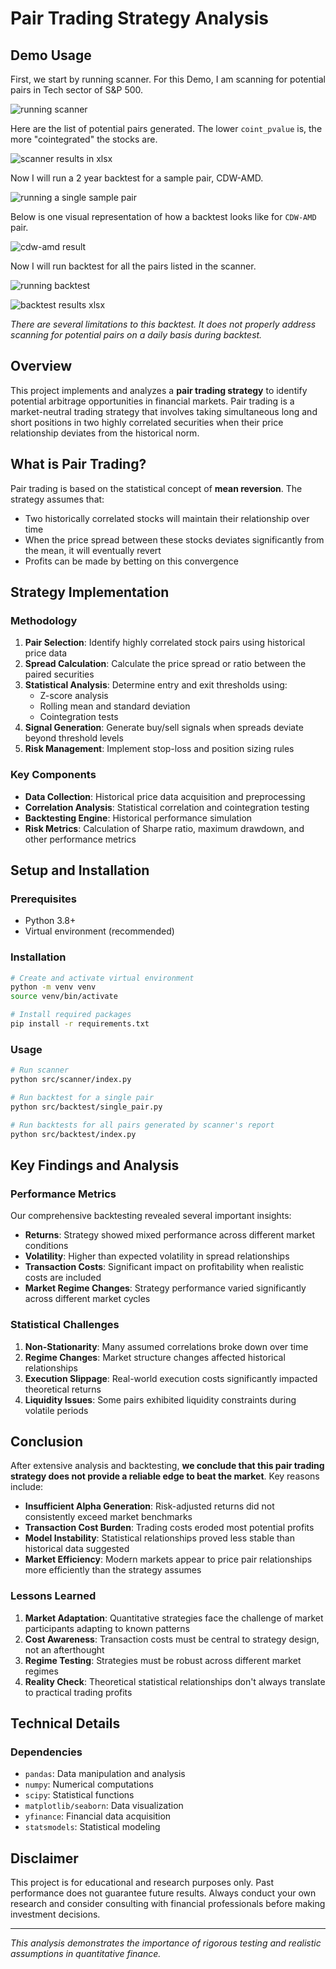 # Pair Trading Strategy Analysis

## Demo Usage

First, we start by running scanner. For this Demo, I am scanning for potential pairs in Tech sector of S&P 500.

![running scanner](./media/image.png)

Here are the list of potential pairs generated. The lower `coint_pvalue` is, the more "cointegrated" the stocks are.

![scanner results in xlsx](./media/image-1.png)

Now I will run a 2 year backtest for a sample pair, CDW-AMD.

![running a single sample pair](./media/image-2.png)

Below is one visual representation of how a backtest looks like for `CDW-AMD` pair.

![cdw-amd result](./media/image-3.png)

Now I will run backtest for all the pairs listed in the scanner.

![running backtest](./media/image-4.png)

![backtest results xlsx](./media/image-5.png)

_There are several limitations to this backtest._
_It does not properly address scanning for potential pairs on a daily basis during backtest._

## Overview

This project implements and analyzes a **pair trading strategy** to identify potential arbitrage opportunities in financial markets. Pair trading is a market-neutral trading strategy that involves taking simultaneous long and short positions in two highly correlated securities when their price relationship deviates from the historical norm.

## What is Pair Trading?

Pair trading is based on the statistical concept of **mean reversion**. The strategy assumes that:

- Two historically correlated stocks will maintain their relationship over time
- When the price spread between these stocks deviates significantly from the mean, it will eventually revert
- Profits can be made by betting on this convergence

## Strategy Implementation

### Methodology

1. **Pair Selection**: Identify highly correlated stock pairs using historical price data
2. **Spread Calculation**: Calculate the price spread or ratio between the paired securities
3. **Statistical Analysis**: Determine entry and exit thresholds using:
   - Z-score analysis
   - Rolling mean and standard deviation
   - Cointegration tests
4. **Signal Generation**: Generate buy/sell signals when spreads deviate beyond threshold levels
5. **Risk Management**: Implement stop-loss and position sizing rules

### Key Components

- **Data Collection**: Historical price data acquisition and preprocessing
- **Correlation Analysis**: Statistical correlation and cointegration testing
- **Backtesting Engine**: Historical performance simulation
- **Risk Metrics**: Calculation of Sharpe ratio, maximum drawdown, and other performance metrics

## Setup and Installation

### Prerequisites

- Python 3.8+
- Virtual environment (recommended)

### Installation

```bash
# Create and activate virtual environment
python -m venv venv
source venv/bin/activate

# Install required packages
pip install -r requirements.txt
```

### Usage

```bash
# Run scanner
python src/scanner/index.py

# Run backtest for a single pair
python src/backtest/single_pair.py

# Run backtests for all pairs generated by scanner's report
python src/backtest/index.py
```

## Key Findings and Analysis

### Performance Metrics

Our comprehensive backtesting revealed several important insights:

- **Returns**: Strategy showed mixed performance across different market conditions
- **Volatility**: Higher than expected volatility in spread relationships
- **Transaction Costs**: Significant impact on profitability when realistic costs are included
- **Market Regime Changes**: Strategy performance varied significantly across different market cycles

### Statistical Challenges

1. **Non-Stationarity**: Many assumed correlations broke down over time
2. **Regime Changes**: Market structure changes affected historical relationships
3. **Execution Slippage**: Real-world execution costs significantly impacted theoretical returns
4. **Liquidity Issues**: Some pairs exhibited liquidity constraints during volatile periods

## Conclusion

After extensive analysis and backtesting, **we conclude that this pair trading strategy does not provide a reliable edge to beat the market**. Key reasons include:

- **Insufficient Alpha Generation**: Risk-adjusted returns did not consistently exceed market benchmarks
- **Transaction Cost Burden**: Trading costs eroded most potential profits
- **Model Instability**: Statistical relationships proved less stable than historical data suggested
- **Market Efficiency**: Modern markets appear to price pair relationships more efficiently than the strategy assumes

### Lessons Learned

1. **Market Adaptation**: Quantitative strategies face the challenge of market participants adapting to known patterns
2. **Cost Awareness**: Transaction costs must be central to strategy design, not an afterthought
3. **Regime Testing**: Strategies must be robust across different market regimes
4. **Reality Check**: Theoretical statistical relationships don't always translate to practical trading profits

## Technical Details

### Dependencies

- `pandas`: Data manipulation and analysis
- `numpy`: Numerical computations
- `scipy`: Statistical functions
- `matplotlib/seaborn`: Data visualization
- `yfinance`: Financial data acquisition
- `statsmodels`: Statistical modeling

## Disclaimer

This project is for educational and research purposes only. Past performance does not guarantee future results. Always conduct your own research and consider consulting with financial professionals before making investment decisions.

---

_This analysis demonstrates the importance of rigorous testing and realistic assumptions in quantitative finance._
